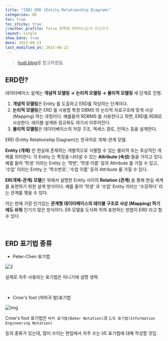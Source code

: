 ```yaml
---
title: "[DB] ERD (Entity Relationship Diagram)"
categories: Db
toc: true
toc_sticky: true
//author_profile: false 왼쪽에 따라다니는거 키고끄기
layout: single
show_Date: true
date: 2023-08-23
last_modified_at: 2023-08-23
---
```


> [hudi.blog](https://hudi.blog/entity-relation-diagram/)를 참고하였음.

## ERD란?

데이터베이스 설계는 **개념적 모델링 → 논리적 모델링 → 물리적 모델링** 세 단계로 진행.

1. **개념적 모델링**은 Entity 를 도출하고 ERD를 작성하는 단계이다.
2. **논리적 모델링**은 ERD 를 사용할 특정 DBMS 의 논리적 자료구조에 맞게 사상 (Mapping) 하는 과정이다. 예를들어 RDBMS 를 사용한다고 하면, ERD를 RDB로 사상한다. 테이블 설계와 정규화도 여기서 이루어진다.
3. **물리적 모델링**은 데이터베이스의 저장 구조, 액세스 경로, 인덱스 등을 설계한다.

ERD (Entity Relationship Diagram)는 한국어로 개체-관계 모델.

**Entity (개체)** 란 현실에 존재하는 개별적으로 식별할 수 있는 물리적 또는 추상적인 개체를 의미한다. 각 Entity 는 특징을 나타낼 수 있는 **Attribute (속성)** 들을 가지고 있다. 예를 들어 ‘학생’ 이라는 Entity 는 ‘학번’, ‘학생 이름’ 등의 Attribute 를 가질 수 있고, ‘수업’ 이라는 Entity 는 ‘학수번호’, ‘수업 이름’ 등의 Attribute 를 가질 수 있다.

**ER(개체-관계) 모델**은 위에서 설명한 Entity 사이의 **Relation (관계)** 을 통해 현실 세계를 표현하기 위한 설계 방식이다. 예를 들어 ‘학생’ 과 ‘수업’ Entity 끼리는 ‘수강하다’ 라는 관계를 맺을 수 있다.

이는 현재 가장 인기있는 **관계형 데이터베이스의 테이블 구조로 사상 (Mapping) 하기에도 쉬워** 인기가 많은 방식이다. ER 모델을 도식화 하여 표현하는 방법이 ERD 라고 할 수 있다.

<br>





## ERD 표기법 종류

- Peter-Chen 표기법

![2](https://hudi.blog/static/f371569e10b18bf8a122a83fa6f8fbb1/ca1dc/2.png)

실제로 자주 사용되는 표기법은 아니기에 설명 생략.

<br>

- Crow's foot (까마귀 발)표기법

![img](https://upload.wikimedia.org/wikipedia/commons/thumb/9/91/ERD-artist-performs-song.svg/370px-ERD-artist-performs-song.svg.png)

Crow's foot 표기법은 `바커 표기법(Baker Notation)`과 `I/E 표기법(Information Engineering Notation)`

등의 종류가 있는데, 많이 쓰이는 현업에서 자주 쓰는 I/E 표기법에 대해 작성할 것임.

<br>





## 
